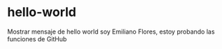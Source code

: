 # hello-world
Mostrar mensaje de hello world
soy Emiliano Flores, estoy probando las funciones de GitHub
